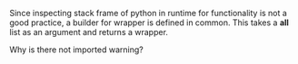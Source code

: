 Since inspecting stack frame of python in runtime for functionality is not a good practice, a builder for wrapper is defined in common. This takes a __all__ list as an argument and returns a wrapper.

Why is there not imported warning?